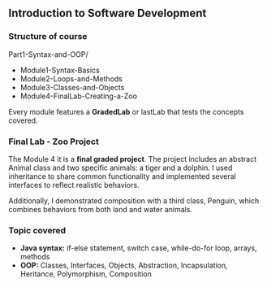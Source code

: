 ## Introduction to Software Development

### Structure of course

Part1-Syntax-and-OOP/          
- Module1-Syntax-Basics
- Module2-Loops-and-Methods   
- Module3-Classes-and-Objects
- Module4-FinalLab-Creating-a-Zoo

Every module features a **GradedLab** or lastLab that tests the concepts covered. 

### Final Lab - Zoo Project

The Module 4 it is a **final graded project**. The project includes an abstract Animal class and two specific animals: a tiger and a dolphin. 
I used inheritance to share common functionality and implemented several interfaces to reflect realistic behaviors.

Additionally, I demonstrated composition with a third class, Penguin, which combines behaviors from both land and water animals.


### Topic covered

- **Java syntax:** if-else statement, switch case, while-do-for loop, arrays, methods 
- **OOP:** Classes, Interfaces, Objects, Abstraction, Incapsulation, Heritance, Polymorphism, Composition


